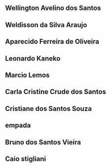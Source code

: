 ## Wellington Avelino dos Santos
## Weldisson da Silva Araujo
## Aparecido Ferreira de Oliveira
## Leonardo Kaneko
## Marcio Lemos
## Carla Cristine Crude dos Santos
## Cristiane dos Santos Souza
## empada
## Bruno dos Santos Vieira
## Caio stigliani
